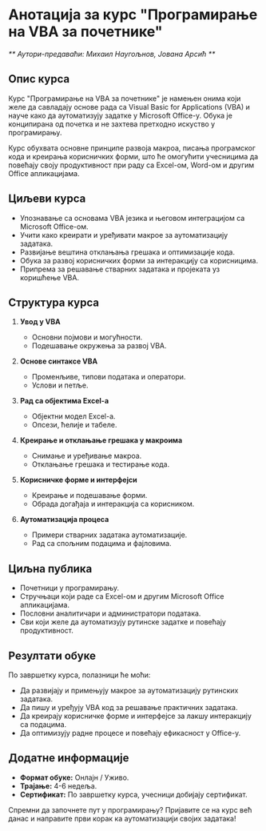 
# Анотација за курс "Програмирање на VBA за почетнике"
_** Аутори-предаваћи: Михаил Наугољнов, Јована Арсић **_
## Опис курса

Курс "Програмирање на VBA за почетнике" је намењен онима који желе да савладају основе рада са Visual Basic for Applications (VBA) и науче како да аутоматизују задатке у Microsoft Office-у. Обука је конципирана од почетка и не захтева претходно искуство у програмирању.

Курс обухвата основне принципе развоја макроа, писања програмског кода и креирања корисничких форми, што ће омогућити учесницима да повећају своју продуктивност при раду са Excel-ом, Word-ом и другим Office апликацијама.

## Циљеви курса

- Упознавање са основама VBA језика и његовом интеграцијом са Microsoft Office-ом.
- Учити како креирати и уређивати макрое за аутоматизацију задатака.
- Развијање вештина отклањања грешака и оптимизације кода.
- Обука за развој корисничких форми за интеракцију са корисницима.
- Припрема за решавање стварних задатака и пројеката уз коришћење VBA.

## Структура курса

1. **Увод у VBA**

   - Основни појмови и могућности.
   - Подешавање окружења за развој VBA.

2. **Основе синтаксе VBA**

   - Променљиве, типови података и оператори.
   - Услови и петље.

3. **Рад са објектима Excel-а**

   - Објектни модел Excel-а.
   - Опсези, ћелије и табеле.

4. **Креирање и отклањање грешака у макроима**

   - Снимање и уређивање макроа.
   - Отклањање грешака и тестирање кода.

5. **Корисничке форме и интерфејси**

   - Креирање и подешавање форми.
   - Обрада догађаја и интеракција са корисником.

6. **Аутоматизација процеса**

   - Примери стварних задатака аутоматизације.
   - Рад са спољним подацима и фајловима.

## Циљна публика

- Почетници у програмирању.
- Стручњаци који раде са Excel-ом и другим Microsoft Office апликацијама.
- Пословни аналитичари и администратори података.
- Сви који желе да аутоматизују рутинске задатке и повећају продуктивност.

## Резултати обуке

По завршетку курса, полазници ће моћи:

- Да развијају и примењују макрое за аутоматизацију рутинских задатака.
- Да пишу и уређују VBA код за решавање практичних задатака.
- Да креирају корисничке форме и интерфејсе за лакшу интеракцију са подацима.
- Да оптимизују радне процесе и повећају ефикасност у Office-у.

## Додатне информације

- **Формат обуке:** Онлајн / Уживо.
- **Трајање:** 4-6 недеља.
- **Сертификат:** По завршетку курса, учесници добијају сертификат.

Спремни да започнете пут у програмирању? Пријавите се на курс већ данас и направите први корак ка аутоматизацији својих задатака!
